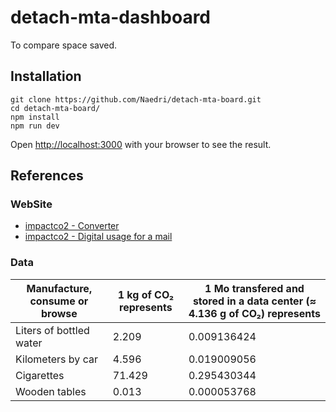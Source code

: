 # detach-mta-dashboard

To compare space saved.

## Installation

```
git clone https://github.com/Naedri/detach-mta-board.git
cd detach-mta-board/
npm install
npm run dev
```

Open [http://localhost:3000](http://localhost:3000) with your browser to see the result.

## References

### WebSite

- [impactco2 - Converter](https://impactco2.fr/convertisseur)
- [impactco2 - Digital usage for a mail](https://impactco2.fr/usagenumerique/email)

### Data

| Manufacture, consume or browse | 1 kg of CO₂ represents | 1 Mo transfered and stored in a data center (≈ 4.136 g of CO₂) represents |
| ------------------------------ | ---------------------- | ------------------------------------------------------------------------- |
| Liters of bottled water        | 2.209                  | 0.009136424                                                               |
| Kilometers by car              | 4.596                  | 0.019009056                                                               |
| Cigarettes                     | 71.429                 | 0.295430344                                                               |
| Wooden tables                  | 0.013                  | 0.000053768                                                               |
